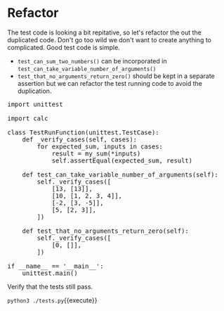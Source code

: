 Refactor
========

The test code is looking a bit repitative, so let's refactor the
out the duplicated code.  Don't go too wild we don't want to
create anything to complicated.  Good test code is simple.

* `test_can_sum_two_numbers()` can be incorporated in `test_can_take_variable_number_of_arguments()`
* `test_that_no_arguments_return_zero()` should be kept in a separate assertion but we can
   refactor the test running code to avoid the duplication.

<pre class="file" data-filename="tests.py" data-target="replace">
import unittest

import calc

class TestRunFunction(unittest.TestCase):
    def _verify_cases(self, cases):
        for expected_sum, inputs in cases:
            result = my_sum(*inputs)
            self.assertEqual(expected_sum, result)

    def test_can_take_variable_number_of_arguments(self):
        self._verify_cases([
            [13, [13]],
            [10, [1, 2, 3, 4]],
            [-2, [3, -5]],
            [5, [2, 3]],
        ])

    def test_that_no_arguments_return_zero(self):
        self._verify_cases([
            [0, []],
        ])

if __name__ == '__main__':
    unittest.main()
</pre>

Verify that the tests still pass.

`python3 ./tests.py`{{execute}}
